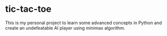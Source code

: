 # tic-tac-toe
This is my personal project to learn some advanced concepts in Python and create an undefeatable AI player using minimax algorithm.
